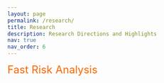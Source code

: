 ```yaml
---
layout: page
permalink: /research/
title: Research
description: Research Directions and Highlights
nav: true
nav_order: 6
---
```


<span style="color: #ff6600; font-size: 24px;">Fast Risk Analysis</span>
